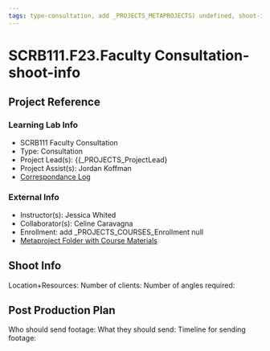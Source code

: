 ```yaml
---
tags: type-consultation, add _PROJECTS_METAPROJECTS) undefined, shoot-info
---
```


# SCRB111.F23.Faculty Consultation-shoot-info
## Project Reference
### Learning Lab Info
* SCRB111 Faculty Consultation
* Type: Consultation
* Project Lead(s): {{_PROJECTS_ProjectLead}
* Project Assist(s): Jordan Koffman
* [Correspondance Log](https://drive.google.com/drive/folders/1X-M7RNbGCHlTWYhSqnK7aVakHwwXODTU?usp=drive_link)

### External Info
* Instructor(s): Jessica Whited
* Collaborator(s): Celine Caravagna
* Enrollment: add _PROJECTS_COURSES_Enrollment null
* [Metaproject Folder with Course Materials](https://drive.google.com/drive/folders/194JZlv4Ajf5qmQY51EFoYGiXBrTb7AM2)


## Shoot Info
Location+Resources:
Number of clients: 
Number of angles required:

## Post Production Plan
Who should send footage:
What they should send:
Timeline for sending footage:


